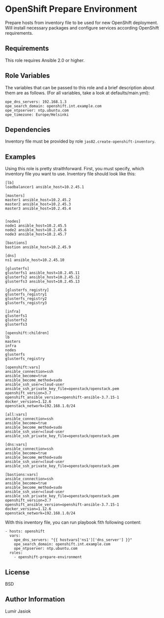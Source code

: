 OpenShift Prepare Environment
=========

Prepare hosts from inventory file to be used for new OpenShift deployment. Will install necessary packages and configure services according OpenShift requirements.

Requirements
------------

This role requires Ansible 2.0 or higher.

Role Variables
--------------

The variables that can be passed to this role and a brief description about them are as follows. (For all variables, take a look at defaults/main.yml):

```
ope_dns_servers: 192.168.1.3
ope_search_domain: openshift.int.example.com
ope_ntpserver: ntp.ubuntu.com
ope_timezone: Europe/Helsinki
```

Dependencies
------------

Inventory file must be provided by role ``jas02.create-openshift-inventory``.

Examples
----------------

Using this role is pretty straithforward. First, you must specify, which inventory file you want to use. Inventory file should look like this:

```
[lb]
loadbalancer1 ansible_host=10.2.45.1

[masters]
master1 ansible_host=10.2.45.2
master2 ansible_host=10.2.45.3
master3 ansible_host=10.2.45.4


[nodes]
node1 ansible_host=10.2.45.5
node2 ansible_host=10.2.45.6
node3 ansible_host=10.2.45.7

[bastions]
bastion ansible_host=10.2.45.9

[dns]
ns1 ansible_host=10.2.45.10

[glusterfs]
glusterfs1 ansible_host=10.2.45.11
glusterfs2 ansible_host=10.2.45.12
glusterfs3 ansible_host=10.2.45.13

[glusterfs_registry]
glusterfs_registry1
glusterfs_registry2
glusterfs_registry3

[infra]
glusterfs1
glusterfs2
glusterfs3

[openshift:children]
lb
masters
infra
nodes
glusterfs
glusterfs_registry

[openshift:vars]
ansible_connection=ssh
ansible_become=true
ansible_become_method=sudo
ansible_ssh_user=cloud-user
ansible_ssh_private_key_file=openstack/openstack.pem
openshift_version=3.7
openshift_ansible_version=openshift-ansible-3.7.15-1
docker_version=1.12.6
openstack_network=192.168.1.0/24

[all:vars]
ansible_connection=ssh
ansible_become=true
ansible_become_method=sudo
ansible_ssh_user=cloud-user
ansible_ssh_private_key_file=openstack/openstack.pem

[dns:vars]
ansible_connection=ssh
ansible_become=true
ansible_become_method=sudo
ansible_ssh_user=cloud-user
ansible_ssh_private_key_file=openstack/openstack.pem

[bastions:vars]
ansible_connection=ssh
ansible_become=true
ansible_become_method=sudo
ansible_ssh_user=cloud-user
ansible_ssh_private_key_file=openstack/openstack.pem
openshift_version=3.7
openshift_ansible_version=openshift-ansible-3.7.15-1
docker_version=1.12.6
openstack_network=192.168.1.0/24
```

With this inventory file, you can run playbook fith following content:

```
- hosts: openshift
  vars:
    ope_dns_servers: "{{ hostvars['ns1']['dns_server'] }}"
    ope_search_domain: openshift.int.example.com
    ope_ntpserver: ntp.ubuntu.com
  roles:
    - openshift-prepare-environment

```


License
-------

BSD

Author Information
------------------

Lumír Jasiok
